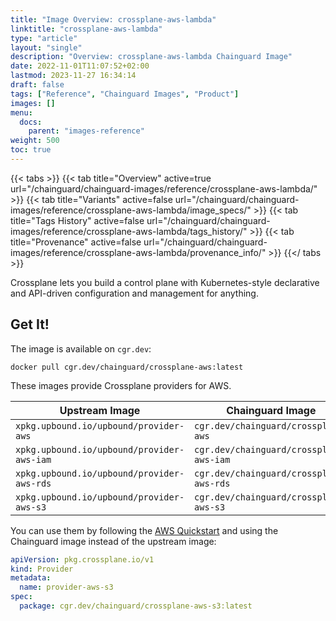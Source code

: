 ```yaml
---
title: "Image Overview: crossplane-aws-lambda"
linktitle: "crossplane-aws-lambda"
type: "article"
layout: "single"
description: "Overview: crossplane-aws-lambda Chainguard Image"
date: 2022-11-01T11:07:52+02:00
lastmod: 2023-11-27 16:34:14
draft: false
tags: ["Reference", "Chainguard Images", "Product"]
images: []
menu: 
  docs: 
    parent: "images-reference"
weight: 500
toc: true
---
```


{{< tabs >}}
{{< tab title="Overview" active=true url="/chainguard/chainguard-images/reference/crossplane-aws-lambda/" >}}
{{< tab title="Variants" active=false url="/chainguard/chainguard-images/reference/crossplane-aws-lambda/image_specs/" >}}
{{< tab title="Tags History" active=false url="/chainguard/chainguard-images/reference/crossplane-aws-lambda/tags_history/" >}}
{{< tab title="Provenance" active=false url="/chainguard/chainguard-images/reference/crossplane-aws-lambda/provenance_info/" >}}
{{</ tabs >}}



<!--overview:start-->
Crossplane lets you build a control plane with Kubernetes-style declarative and API-driven configuration and management for anything.
<!--overview:end-->

<!--getting:start-->
## Get It!
The image is available on `cgr.dev`:

```
docker pull cgr.dev/chainguard/crossplane-aws:latest
```
<!--getting:end-->

<!--body:start-->
These images provide Crossplane providers for AWS.

| Upstream Image | Chainguard Image |
| -------------- | ---------------- |
| `xpkg.upbound.io/upbound/provider-aws` | `cgr.dev/chainguard/crossplane-aws` |
| `xpkg.upbound.io/upbound/provider-aws-iam` | `cgr.dev/chainguard/crossplane-aws-iam` |
| `xpkg.upbound.io/upbound/provider-aws-rds` | `cgr.dev/chainguard/crossplane-aws-rds` |
| `xpkg.upbound.io/upbound/provider-aws-s3` | `cgr.dev/chainguard/crossplane-aws-s3` |

You can use them by following the [AWS Quickstart](https://docs.crossplane.io/latest/getting-started/provider-aws/) and using the Chainguard image instead of the upstream image:

```yaml
apiVersion: pkg.crossplane.io/v1
kind: Provider
metadata:
  name: provider-aws-s3
spec:
  package: cgr.dev/chainguard/crossplane-aws-s3:latest
```
<!--body:end-->

